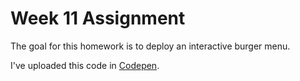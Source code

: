 # Week 11 Assignment

The goal for this homework is to deploy an interactive burger menu.

I've uploaded this code in [Codepen](https://codepen.io/gnzlplcs/pen/eYWNrvN).
